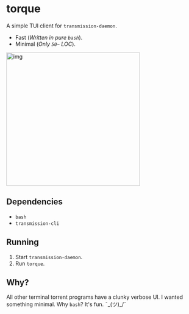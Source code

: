 # torque

A simple TUI client for `transmission-daemon`.

- Fast (*Written in pure `bash`*).
- Minimal (*Only `50~` LOC*).

<img src="https://i.imgur.com/3q3lYK0.jpg" alt="img" height="350px">


## Dependencies

- `bash`
- `transmission-cli`

## Running

1. Start `transmission-daemon`.
2. Run `torque`.

## Why?

All other terminal torrent programs have a clunky verbose UI. I wanted something minimal. Why `bash`? It's fun. ¯\_(ツ)_/¯

